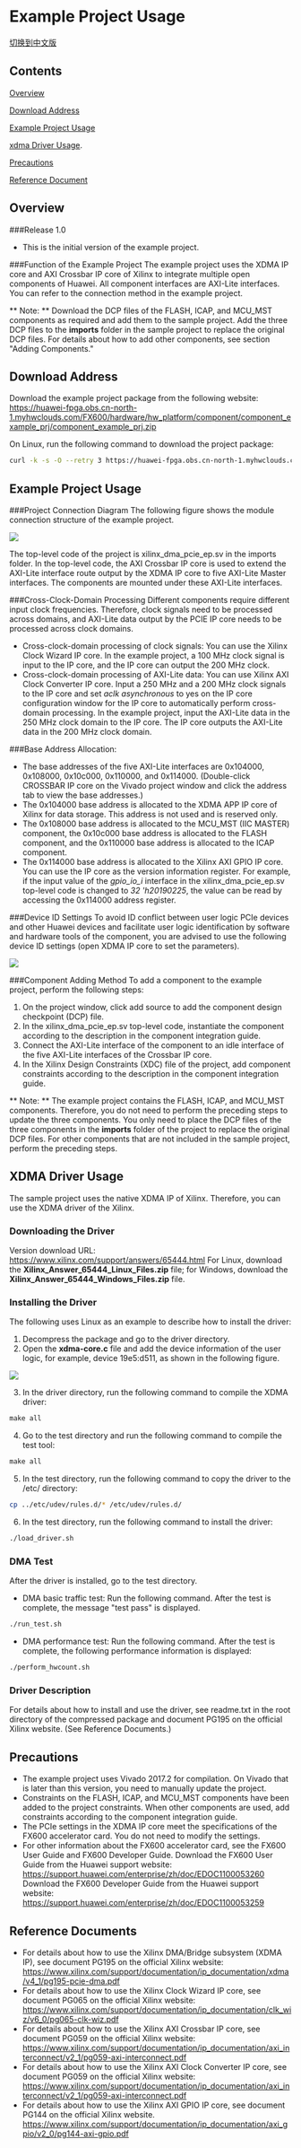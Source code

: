 
Example Project Usage
=======

[切换到中文版](./README_CN.md)

Contents
-------
[Overview](#a)

[Download Address](#b)

[Example Project Usage](#c)

[xdma Driver Usage](#d).

[Precautions](#e)

[Reference Document](#f)

<a name="a"></a>

Overview
-------

###Release 1.0
- This is the initial version of the example project.

###Function of the Example Project
The example project uses the XDMA IP core and AXI Crossbar IP core of Xilinx to integrate multiple open components of Huawei. All component interfaces are AXI-Lite interfaces. You can refer to the connection method in the example project.

** Note: ** Download the DCP files of the FLASH, ICAP, and MCU_MST components as required and add them to the sample project. Add the three DCP files to the **imports** folder in the sample project to replace the original DCP files. For details about how to add other components, see section "Adding Components."

<a name="b"></b>

Download Address
--------

Download the example project package from the following website:
<https://huawei-fpga.obs.cn-north-1.myhwclouds.com/FX600/hardware/hw_platform/component/component_example_prj/component_example_prj.zip>

On Linux, run the following command to download the project package:

```bash
curl -k -s -O --retry 3 https://huawei-fpga.obs.cn-north-1.myhwclouds.com/FX600/hardware/hw_platform/component/component_example_prj/component_example_prj.zip
```

<a name="c"></c>

Example Project Usage
--------
###Project Connection Diagram
The following figure shows the module connection structure of the example project.

![](./example_prj_connect.jpg)

The top-level code of the project is xilinx_dma_pcie_ep.sv in the imports folder. In the top-level code, the AXI Crossbar IP core is used to extend the AXI-Lite interface route output by the XDMA IP core to five AXI-Lite Master interfaces. The components are mounted under these AXI-Lite interfaces.

###Cross-Clock-Domain Processing
Different components require different input clock frequencies. Therefore, clock signals need to be processed across domains, and AXI-Lite data output by the PCIE IP core needs to be processed across clock domains.
- Cross-clock-domain processing of clock signals: You can use the Xilinx Clock Wizard IP core. In the example project, a 100 MHz clock signal is input to the IP core, and the IP core can output the 200 MHz clock.
- Cross-clock-domain processing of AXI-Lite data: You can use Xilinx AXI Clock Converter IP core. Input a 250 MHz and a 200 MHz clock signals to the IP core and set *aclk asynchronous* to yes on the IP core configuration window for the IP core to automatically perform cross-domain processing. In the example project, input the AXI-Lite data in the 250 MHz clock domain to the IP core. The IP core outputs the AXI-Lite data in the 200 MHz clock domain.

###Base Address Allocation:
- The base addresses of the five AXI-Lite interfaces are 0x104000, 0x108000, 0x10c000, 0x110000, and 0x114000. (Double-click CROSSBAR IP core on the Vivado project window and click the address tab to view the base addresses.)
- The 0x104000 base address is allocated to the XDMA APP IP core of Xilinx for data storage. This address is not used and is reserved only.
- The 0x108000 base address is allocated to the MCU_MST (IIC MASTER) component, the 0x10c000 base address is allocated to the FLASH component, and the 0x110000 base address is allocated to the ICAP component.
- The 0x114000 base address is allocated to the Xilinx AXI GPIO IP core. You can use the IP core as the version information register. For example, if the input value of the *gpio_io_i* interface in the xilinx_dma_pcie_ep.sv top-level code is changed to *32 'h20190225*, the value can be read by accessing the 0x114000 address register.

###Device ID Settings
To avoid ID conflict between user logic PCIe devices and other Huawei devices and facilitate user logic identification by software and hardware tools of the component, you are advised to use the following device ID settings (open XDMA IP core to set the parameters).

![](./device_id.jpg)

###Component Adding Method
To add a component to the example project, perform the following steps:
1. On the project window, click add source to add the component design checkpoint (DCP) file.
2. In the xilinx_dma_pcie_ep.sv top-level code, instantiate the component according to the description in the component integration guide.
3. Connect the AXI-Lite interface of the component to an idle interface of the five AXI-Lite interfaces of the Crossbar IP core.
4. In the Xilinx Design Constraints (XDC) file of the project, add component constraints according to the description in the component integration guide.

** Note: ** The example project contains the FLASH, ICAP, and MCU_MST components. Therefore, you do not need to perform the preceding steps to update the three components. You only need to place the DCP files of the three components in the **imports** folder of the project to replace the original DCP files. For other components that are not included in the sample project, perform the preceding steps.

<a name="d"></d>

## XDMA Driver Usage

The sample project uses the native XDMA IP of Xilinx. Therefore, you can use the XDMA driver of the Xilinx.

### Downloading the Driver

Version download URL:
<https://www.xilinx.com/support/answers/65444.html>
For Linux, download the **Xilinx_Answer_65444_Linux_Files.zip** file; for Windows, download the **Xilinx_Answer_65444_Windows_Files.zip** file.

### Installing the Driver

The following uses Linux as an example to describe how to install the driver:

1. Decompress the package and go to the driver directory.
2. Open the **xdma-core.c** file and add the device information of the user logic, for example, device 19e5:d511, as shown in the following figure.

![](./xdma_add_device.jpg)

3. In the driver directory, run the following command to compile the XDMA driver:

```makefile
make all
```

4. Go to the test directory and run the following command to compile the test tool:

```makefile
make all
```

5. In the test directory, run the following command to copy the driver to the /etc/ directory:

```bash
cp ../etc/udev/rules.d/* /etc/udev/rules.d/
```

6. In the test directory, run the following command to install the driver:

```bash
./load_driver.sh
```

### DMA Test

After the driver is installed, go to the test directory.

- DMA basic traffic test: Run the following command. After the test is complete, the message "test pass" is displayed.

```bash
./run_test.sh
```

- DMA performance test: Run the following command. After the test is complete, the following performance information is displayed:

```bash
./perform_hwcount.sh
```

### Driver Description

For details about how to install and use the driver, see readme.txt in the root directory of the compressed package and document PG195 on the official Xilinx website. (See Reference Documents.)

<a name="e"></e>

Precautions
--------
- The example project uses Vivado 2017.2 for compilation. On Vivado that is later than this version, you need to manually update the project.
- Constraints on the FLASH, ICAP, and MCU_MST components have been added to the project constraints. When other components are used, add constraints according to the component integration guide.
- The PCIe settings in the XDMA IP core meet the specifications of the FX600 accelerator card. You do not need to modify the settings.
- For other information about the FX600 accelerator card, see the FX600 User Guide and FX600 Developer Guide.
  Download the FX600 User Guide from the Huawei support website:
  <https://support.huawei.com/enterprise/zh/doc/EDOC1100053260>
  Download the FX600 Developer Guide from the Huawei support website:
  <https://support.huawei.com/enterprise/zh/doc/EDOC1100053259>

<a name="f"></f>

Reference Documents
--------
- For details about how to use the Xilinx DMA/Bridge subsystem (XDMA IP), see document PG195 on the official Xilinx website:
  <https://www.xilinx.com/support/documentation/ip_documentation/xdma/v4_1/pg195-pcie-dma.pdf>
- For details about how to use the Xilinx Clock Wizard IP core, see document PG065 on the official Xilinx website: 
  <https://www.xilinx.com/support/documentation/ip_documentation/clk_wiz/v6_0/pg065-clk-wiz.pdf>
- For details about how to use the Xilinx AXI Crossbar IP core, see document PG059 on the official Xilinx website:
  <https://www.xilinx.com/support/documentation/ip_documentation/axi_interconnect/v2_1/pg059-axi-interconnect.pdf>
- For details about how to use the Xilinx AXI Clock Converter IP core, see document PG059 on the official Xilinx website:
  <https://www.xilinx.com/support/documentation/ip_documentation/axi_interconnect/v2_1/pg059-axi-interconnect.pdf>
- For details about how to use the Xilinx AXI GPIO IP core, see document PG144 on the official Xilinx website.
  <https://www.xilinx.com/support/documentation/ip_documentation/axi_gpio/v2_0/pg144-axi-gpio.pdf>





